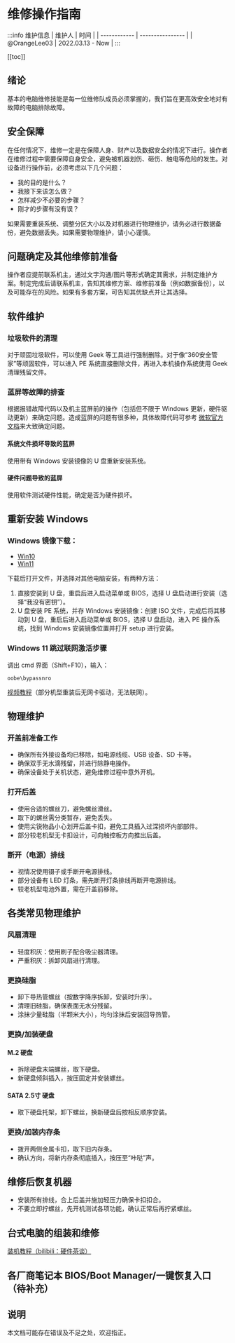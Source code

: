 # 维修操作指南

:::info 维护信息 
| 维护人       | 时间             |
| ------------ | ---------------- |
| @OrangeLee03 | 2022.03.13 - Now |
:::

[[toc]]

## 绪论
基本的电脑维修技能是每一位维修队成员必须掌握的，我们旨在更高效安全地对有故障的电脑排除故障。

## 安全保障
在任何情况下，维修一定是在保障人身、财产以及数据安全的情况下进行。操作者在维修过程中需要保障自身安全，避免被机器划伤、砸伤、触电等危险的发生。对设备进行操作前，必须考虑以下几个问题：
- 我的目的是什么？
- 我接下来该怎么做？
- 怎样减少不必要的步骤？
- 刚才的步骤有没有误？

如果需要重装系统、调整分区大小以及对机器进行物理维护，请务必进行数据备份，避免数据丢失。如果需要物理维护，请小心谨慎。

## 问题确定及其他维修前准备
操作者应提前联系机主，通过文字沟通/图片等形式确定其需求，并制定维护方案。制定完成后请联系机主，告知其维修方案、维修前准备（例如数据备份），以及可能存在的风险。如果有多套方案，可告知其优缺点并让其选择。

## 软件维护
### 垃圾软件的清理
对于顽固垃圾软件，可以使用 Geek 等工具进行强制删除。对于像“360安全管家”等顽固软件，可以进入 PE 系统直接删除文件，再进入本机操作系统使用 Geek 清理残留文件。

### 蓝屏等故障的排查
根据报错故障代码以及机主蓝屏前的操作（包括但不限于 Windows 更新，硬件驱动更新）来确定问题。造成蓝屏的问题有很多种，具体故障代码可参考 [微软官方文档](https://docs.microsoft.com/)来大致确定问题。

#### 系统文件损坏导致的蓝屏
使用带有 Windows 安装镜像的 U 盘重新安装系统。

#### 硬件问题导致的蓝屏
使用软件测试硬件性能，确定是否为硬件损坏。

## 重新安装 Windows
### Windows 镜像下载：
- [Win10](https://www.microsoft.com/zh-cn/software-download/windows10)
- [Win11](https://www.microsoft.com/zh-cn/software-download/windows11)

下载后打开文件，并选择对其他电脑安装，有两种方法：
1. 直接安装到 U 盘，重启后进入启动菜单或 BIOS，选择 U 盘启动进行安装（选择“我没有密钥”）。
2. U 盘安装 PE 系统，并存 Windows 安装镜像：创建 ISO 文件，完成后将其移动到 U 盘，重启后进入启动菜单或 BIOS，选择 U 盘启动，进入 PE 操作系统，找到 Windows 安装镜像位置并打开 setup 进行安装。

### Windows 11 跳过联网激活步骤
调出 cmd 界面（Shift+F10），输入：
```
oobe\bypassnro
```
[视频教程](https://www.bilibili.com/video/BV1Vd4y1C7dR)（部分机型重装后无网卡驱动，无法联网）。

## 物理维护
### 开盖前准备工作
- 确保所有外接设备均已移除，如电源线缆、USB 设备、SD 卡等。
- 确保双手无水滴残留，并进行除静电操作。
- 确保设备处于关机状态，避免维修过程中意外开机。

### 打开后盖
- 使用合适的螺丝刀，避免螺丝滑丝。
- 取下的螺丝需分类暂存，避免丢失。
- 使用尖锐物品小心划开后盖卡扣，避免工具插入过深损坏内部部件。
- 部分较老机型无卡扣设计，可向触控板方向推出后盖。

### 断开（电源）排线
- 视情况使用镊子或手断开电源排线。
- 部分设备有 LED 灯条，需先断开灯条排线再断开电源排线。
- 较老机型电池外置，需在开盖前移除。

## 各类常见物理维护
### 风扇清理
- 轻度积灰：使用刷子配合吸尘器清理。
- 严重积灰：拆卸风扇进行清理。

### 更换硅脂
- 卸下导热管螺丝（按数字降序拆卸，安装时升序）。
- 清理旧硅脂，确保表面无水分残留。
- 涂抹少量硅脂（半颗米大小），均匀涂抹后安装回导热管。

### 更换/加装硬盘
#### M.2 硬盘
- 拆除硬盘末端螺丝，取下硬盘。
- 新硬盘倾斜插入，按压固定并安装螺丝。

#### SATA 2.5寸 硬盘
- 取下硬盘托架，卸下螺丝，换新硬盘后按相反顺序安装。

### 更换/加装内存条
- 拨开两侧金属卡扣，取下旧内存条。
- 确认方向，将新内存条彻底插入，按压至“咔哒”声。

## 维修后恢复机器
- 安装所有排线，合上后盖并施加轻压力确保卡扣扣合。
- 不要立即拧螺丝，先开机测试各项功能，确认正常后再拧紧螺丝。

## 台式电脑的组装和维修
[装机教程（bilibili：硬件茶谈）](https://www.bilibili.com/video/BV1Vv411n7x8)

## 各厂商笔记本 BIOS/Boot Manager/一键恢复入口（待补充）

## 说明
本文档可能存在错误及不足之处，欢迎指正。
